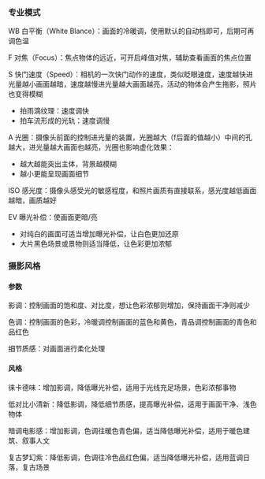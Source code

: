 ### 专业模式

WB 白平衡（White Blance）：画面的冷暖调，使用默认的自动档即可，后期可再调色温

F 对焦（Focus）：焦点物体的远近，可开启峰值对焦，辅助查看画面的焦点位置

S 快门速度（Speed）：相机的一次快门动作的速度，类似眨眼速度，速度越快进光量越小画面越暗，速度越慢进光量越大画面越亮，活动的物体会产生拖影，照片也变得模糊

- 拍雨滴纹理：速度调快
- 拍车流形成的光轨：速度调慢

A 光圈：摄像头前面的控制进光量的装置，光圈越大（f后面的值越小）中间的孔越大，进光量越大画面也越亮，光圈也影响虚化效果：

- 越大越能突出主体，背景越模糊
- 越小更能呈现画面细节

ISO 感光度：摄像头感受光的敏感程度，和照片画质有直接联系，感光度越低画面越暗，画质越好

EV 曝光补偿：使画面更暗/亮

- 对纯白的画面可适当增加曝光补偿，让白色更加还原
- 大片黑色场景或景物则适当降低，让色彩更加浓郁

### 摄影风格

#### 参数

影调：控制画面的饱和度、对比度，想让色彩浓郁则增加，保持画面干净则减少

色调：控制画面的色彩，冷暖调控制画面的蓝色和黄色，青品调控制画面的青色和品红色

细节质感：对画面进行柔化处理

#### 风格

徕卡德味：增加影调，降低曝光补偿，适用于光线充足场景，色彩浓郁事物

低对比小清新：降低影调，降低细节质感，提高曝光补偿，适用于画面干净、浅色物体

暗调电影感：增加影调，色调往暖色青色偏，适当降低曝光补偿，适用于暖色建筑、叙事人文

复古梦幻紫：降低影调，色调往冷色品红色偏，适当降低曝光补偿，适用蓝调日落，复古场景





